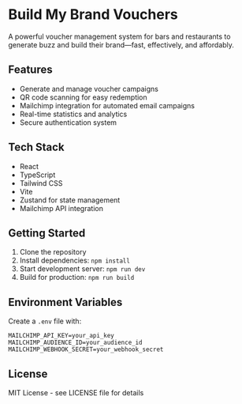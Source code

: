 # Build My Brand Vouchers

A powerful voucher management system for bars and restaurants to generate buzz and build their brand—fast, effectively, and affordably.

## Features

- Generate and manage voucher campaigns
- QR code scanning for easy redemption
- Mailchimp integration for automated email campaigns
- Real-time statistics and analytics
- Secure authentication system

## Tech Stack

- React
- TypeScript
- Tailwind CSS
- Vite
- Zustand for state management
- Mailchimp API integration

## Getting Started

1. Clone the repository
2. Install dependencies: `npm install`
3. Start development server: `npm run dev`
4. Build for production: `npm run build`

## Environment Variables

Create a `.env` file with:

```
MAILCHIMP_API_KEY=your_api_key
MAILCHIMP_AUDIENCE_ID=your_audience_id
MAILCHIMP_WEBHOOK_SECRET=your_webhook_secret
```

## License

MIT License - see LICENSE file for details